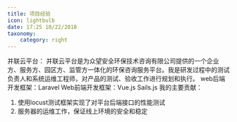 ```yaml
---
title: 项目经验
icon: lightbulb
date: 17:25 10/22/2018
taxonomy:
    category: right
---
```


并联云平台：
  并联云平台是为众望安全环保技术咨询有限公司提供的一个企业方、服务方、园区方、监管方一体化的环保咨询服务平台。我是研发过程中的测试负责人和系统运维工程师，对产品的测试、验收工作进行规划和执行。
web后端开发框架：Laravel
Web前端开发框架：Vue.js  Sails.js
我的主要贡献：
1. 使用locust测试框架实现了对平台后端接口的性能测试
2. 服务器的运维工作，保证线上环境的安全和稳定

